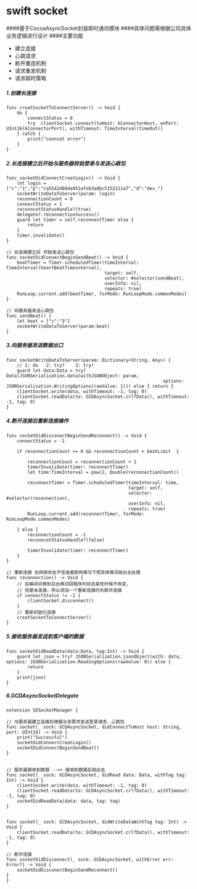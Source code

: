 # **swift socket**
####基于CocoaAsyncSocket封装即时通讯模块
####具体问题需根据公司具体业务逻辑进行设计
####主要功能
* 建立连接
* 心跳请求
* 断开重连机制
* 请求重发机制
* 请求超时策略

##### 1.创建长连接
    func creatSocketToConnectServer() -> Void {
        do {
            connectStatus = 0
            try  clientSocket.connect(toHost: kConnectorHost, onPort: UInt16(kConnectorPort), withTimeout: TimeInterval(timeOut))
        } catch {
            print("conncet error")
        }
    }
##### 2.长连接建立后开始与服务器校验登录与发送心跳包
 	  
    func socketDidConnectCreatLogin() -> Void {
        let login = ["c":"1","p":"ca5542d60da951afeb3a8bc5152211a7","d":"dev_"]
        socketWriteDataToServer(param: login)
        reconnectionCount = 0
        connectStatus = 1
        reconncetStatusHandle?(true)
        delegate?.reconnectionSuccess()
        guard let timer = self.reconnectTimer else {
            return
        }
        timer.invalidate()
    }
    
    // 长连接建立后 开始发送心跳包
    func socketDidConnectBeginSendBeat() -> Void {
        beatTimer = Timer.scheduledTimer(timeInterval: TimeInterval(heartBeatTimeinterval),
                                         target: self,
                                         selector: #selector(sendBeat),
                                         userInfo: nil,
                                         repeats: true)
        RunLoop.current.add(beatTimer, forMode: RunLoopMode.commonModes)
    }
    
    // 向服务器发送心跳包
    func sendBeat() {
        let beat = ["c":"3"]
        socketWriteDataToServer(param:beat)
    }
    
##### 3.向服务器发送数据出口
    func socketWriteDataToServer(param: Dictionary<String, Any>) {
        // 1: do   2: try?    3: try!
        guard let data:Data = try? Data(JSONSerialization.data(withJSONObject: param,
                                                               options: JSONSerialization.WritingOptions(rawValue: 1))) else { return }
        clientSocket.write(data, withTimeout: -1, tag: 0)
        clientSocket.readData(to: GCDAsyncSocket.crlfData(), withTimeout: -1, tag: 0)
    }
    
##### 4.断开连接后重新连接操作
    func socketDidDisconectBeginSendReconnect() -> Void {
        connectStatus = -1
        
        if reconnectionCount >= 0 && reconnectionCount < beatLimit  {
            
            reconnectionCount = reconnectionCount + 1
            timerInvalidate(timer: reconnectTimer)
            let time:TimeInterval = pow(2, Double(reconnectionCount))

            reconnectTimer = Timer.scheduledTimer(timeInterval: time,
                                                  target: self,
                                                  selector: #selector(reconnection),
                                                  userInfo: nil,
                                                  repeats: true)
            RunLoop.current.add(reconnectTimer, forMode: RunLoopMode.commonModes)
            
        } else {
            reconnectionCount = -1
            reconncetStatusHandle?(false)
            
            timerInvalidate(timer: reconnectTimer)
        }
    }
    
    // 重新连接 在网络状态不佳或者断网情况下把具体情况抛出去处理
    func reconnection() -> Void {
        // 在瞬间切换到后台再切回程序时状态某些时候不改变，
        // 但是未连接，所以添加一个重新连接时先断开连接
        if connectStatus != -1 {
            clientSocket.disconnect()
        }
        // 重新初始化连接
        creatSocketToConnectServer()
    }



##### 5.接收服务器发送到客户端的数据
    func socketDidReadData(data:Data, tag:Int) -> Void {
        guard let json = try? JSONSerialization.jsonObject(with: data, options: JSONSerialization.ReadingOptions(rawValue: 0)) else {
            return
        }
        print(json)
    }
    
##### 6.GCDAsyncSocketDelegate
    
    extension SESocketManager {
    
    // 与服务器建立连接后根据业务需求发送登录请求、心跳包
    func socket(_ sock: GCDAsyncSocket, didConnectToHost host: String, port: UInt16) -> Void {
        print("Successful")
        socketDidConnectCreatLogin()
        socketDidConnectBeginSendBeat()
    }
    
    
    // 服务器接收到数据 -->> 接收到数据后抛出去
    func socket(_ sock: GCDAsyncSocket, didRead data: Data, withTag tag: Int) -> Void {
        clientSocket.write(data, withTimeout: -1, tag: 0)
        clientSocket.readData(to: GCDAsyncSocket.crlfData(), withTimeout: -1, tag: 0)
        socketDidReadData(data: data, tag: tag)
    }
    
    
    func socket(_ sock: GCDAsyncSocket, didWriteDataWithTag tag: Int) -> Void {
        clientSocket.readData(to: GCDAsyncSocket.crlfData(), withTimeout: -1, tag: 0)
    }
    
    // 断开连接
    func socketDidDisconnect(_ sock: GCDAsyncSocket, withError err: Error?) -> Void {
        socketDidDisconectBeginSendReconnect()
    }
    }




